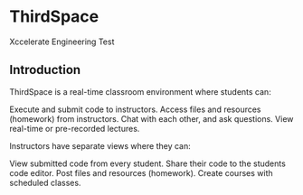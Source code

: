 # ThirdSpace
Xccelerate Engineering Test

## Introduction

ThirdSpace is a real-time classroom environment where students can:

Execute and submit code to instructors.
Access files and resources (homework) from instructors.
Chat with each other, and ask questions.
View real-time or pre-recorded lectures.

Instructors have separate views where they can:

View submitted code from every student.
Share their code to the students code editor.
Post files and resources (homework).
Create courses with scheduled classes.
